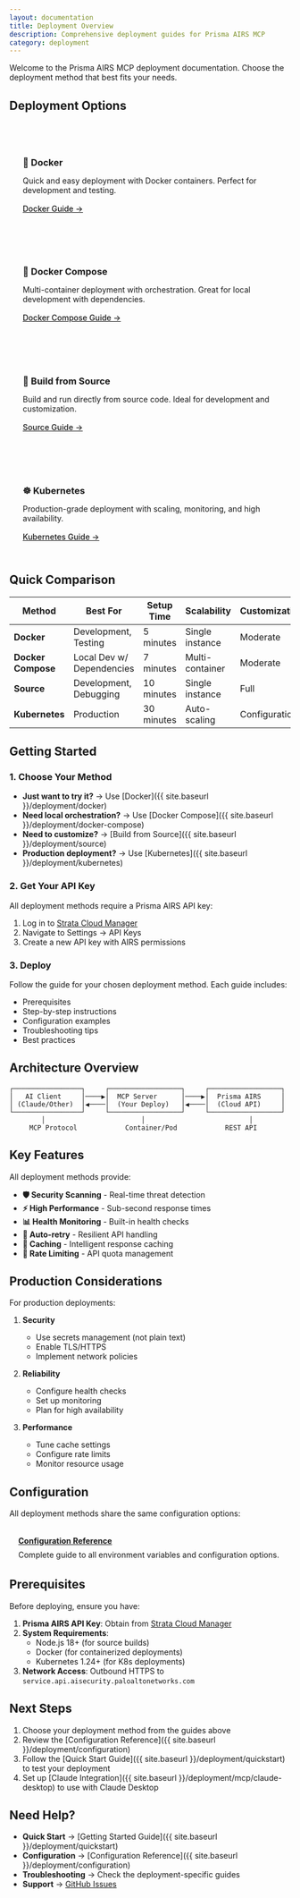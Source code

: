 ```yaml
---
layout: documentation
title: Deployment Overview
description: Comprehensive deployment guides for Prisma AIRS MCP
category: deployment
---
```


Welcome to the Prisma AIRS MCP deployment documentation. Choose the deployment method that best fits your needs.

## Deployment Options

<div class="card-grid">
  <div class="doc-card">
    <h3>🐳 Docker</h3>
    <p>Quick and easy deployment with Docker containers. Perfect for development and testing.</p>
    <a href="{{ site.baseurl }}/deployment/docker" class="card-link">Docker Guide →</a>
  </div>
  
  <div class="doc-card">
    <h3>🐙 Docker Compose</h3>
    <p>Multi-container deployment with orchestration. Great for local development with dependencies.</p>
    <a href="{{ site.baseurl }}/deployment/docker-compose" class="card-link">Docker Compose Guide →</a>
  </div>
  
  <div class="doc-card">
    <h3>🔧 Build from Source</h3>
    <p>Build and run directly from source code. Ideal for development and customization.</p>
    <a href="{{ site.baseurl }}/deployment/source" class="card-link">Source Guide →</a>
  </div>
  
  <div class="doc-card">
    <h3>☸️ Kubernetes</h3>
    <p>Production-grade deployment with scaling, monitoring, and high availability.</p>
    <a href="{{ site.baseurl }}/deployment/kubernetes" class="card-link">Kubernetes Guide →</a>
  </div>
</div>

## Quick Comparison

| Method             | Best For                  | Setup Time | Scalability     | Customization |
| ------------------ | ------------------------- | ---------- | --------------- | ------------- |
| **Docker**         | Development, Testing      | 5 minutes  | Single instance | Moderate      |
| **Docker Compose** | Local Dev w/ Dependencies | 7 minutes  | Multi-container | Moderate      |
| **Source**         | Development, Debugging    | 10 minutes | Single instance | Full          |
| **Kubernetes**     | Production                | 30 minutes | Auto-scaling    | Configuration |

## Getting Started

### 1. Choose Your Method

- **Just want to try it?** → Use [Docker]({{ site.baseurl }}/deployment/docker)
- **Need local orchestration?** → Use [Docker Compose]({{ site.baseurl }}/deployment/docker-compose)
- **Need to customize?** → [Build from Source]({{ site.baseurl }}/deployment/source)
- **Production deployment?** → Use [Kubernetes]({{ site.baseurl }}/deployment/kubernetes)

### 2. Get Your API Key

All deployment methods require a Prisma AIRS API key:

1. Log in to [Strata Cloud Manager](https://stratacloudmanager.paloaltonetworks.com)
2. Navigate to Settings → API Keys
3. Create a new API key with AIRS permissions

### 3. Deploy

Follow the guide for your chosen deployment method. Each guide includes:

- Prerequisites
- Step-by-step instructions
- Configuration examples
- Troubleshooting tips
- Best practices

## Architecture Overview

```
┌─────────────────┐     ┌──────────────────┐     ┌──────────────────┐
│   AI Client     │────▶│  MCP Server      │────▶│  Prisma AIRS     │
│ (Claude/Other)  │◀────│  (Your Deploy)   │◀────│  (Cloud API)     │
└─────────────────┘     └──────────────────┘     └──────────────────┘
        │                        │                          │
     MCP Protocol            Container/Pod            REST API
```

## Key Features

All deployment methods provide:

- **🛡️ Security Scanning** - Real-time threat detection
- **⚡ High Performance** - Sub-second response times
- **📊 Health Monitoring** - Built-in health checks
- **🔄 Auto-retry** - Resilient API handling
- **💾 Caching** - Intelligent response caching
- **🚦 Rate Limiting** - API quota management

## Production Considerations

For production deployments:

1. **Security**
    - Use secrets management (not plain text)
    - Enable TLS/HTTPS
    - Implement network policies

2. **Reliability**
    - Configure health checks
    - Set up monitoring
    - Plan for high availability

3. **Performance**
    - Tune cache settings
    - Configure rate limits
    - Monitor resource usage

## Configuration

All deployment methods share the same configuration options:

<div class="feature-list">
  <div class="feature-item">
    <h4><a href="{{ site.baseurl }}/deployment/configuration">Configuration Reference</a></h4>
    <p>Complete guide to all environment variables and configuration options.</p>
  </div>
</div>

## Prerequisites

Before deploying, ensure you have:

1. **Prisma AIRS API Key**: Obtain from [Strata Cloud Manager](https://stratacloudmanager.paloaltonetworks.com)
2. **System Requirements**:
    - Node.js 18+ (for source builds)
    - Docker (for containerized deployments)
    - Kubernetes 1.24+ (for K8s deployments)
3. **Network Access**: Outbound HTTPS to `service.api.aisecurity.paloaltonetworks.com`

## Next Steps

1. Choose your deployment method from the guides above
2. Review the [Configuration Reference]({{ site.baseurl }}/deployment/configuration)
3. Follow the [Quick Start Guide]({{ site.baseurl }}/deployment/quickstart) to test your deployment
4. Set up [Claude Integration]({{ site.baseurl }}/deployment/mcp/claude-desktop) to use with Claude Desktop

## Need Help?

- **Quick Start** → [Getting Started Guide]({{ site.baseurl }}/deployment/quickstart)
- **Configuration** → [Configuration Reference]({{ site.baseurl }}/deployment/configuration)
- **Troubleshooting** → Check the deployment-specific guides
- **Support** → [GitHub Issues](https://github.com/cdot65/prisma-airs-mcp/issues)

<style>
.card-grid {
  display: grid;
  grid-template-columns: repeat(auto-fit, minmax(250px, 1fr));
  gap: 1.5rem;
  margin: 2rem 0;
}

.doc-card {
  border: 1px solid var(--border-color);
  border-radius: var(--border-radius);
  padding: 1.5rem;
  transition: transform 0.2s ease, box-shadow 0.2s ease;
}

.doc-card:hover {
  transform: translateY(-2px);
  box-shadow: 0 4px 8px rgba(0,0,0,0.1);
}

.doc-card h3 {
  margin-bottom: 0.5rem;
}

.doc-card p {
  color: var(--gray);
  margin-bottom: 1rem;
}

.card-link {
  font-weight: 500;
}

.feature-list {
  margin: 2rem 0;
}

.feature-item {
  margin-bottom: 1.5rem;
  padding-left: 1rem;
  border-left: 3px solid var(--primary);
}

.feature-item h4 {
  margin-bottom: 0.5rem;
}

.feature-item p {
  color: var(--gray);
  margin: 0;
}
</style>

